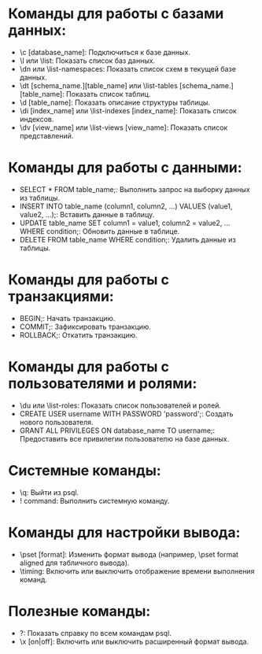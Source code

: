 # Команды для работы с базами данных:
- \c [database_name]: Подключиться к базе данных.
- \l или \list: Показать список баз данных.
- \dn или \list-namespaces: Показать список схем в текущей базе данных.
- \dt [schema_name.][table_name] или \list-tables [schema_name.][table_name]: Показать список таблиц.
- \d [table_name]: Показать описание структуры таблицы.
- \di [index_name] или \list-indexes [index_name]: Показать список индексов.
- \dv [view_name] или \list-views [view_name]: Показать список представлений.
# Команды для работы с данными:
- SELECT * FROM table_name;: Выполнить запрос на выборку данных из таблицы.
- INSERT INTO table_name (column1, column2, ...) VALUES (value1, value2, ...);: Вставить данные в таблицу.
- UPDATE table_name SET column1 = value1, column2 = value2, ... WHERE condition;: Обновить данные в таблице.
- DELETE FROM table_name WHERE condition;: Удалить данные из таблицы.
# Команды для работы с транзакциями:
- BEGIN;: Начать транзакцию.
- COMMIT;: Зафиксировать транзакцию.
- ROLLBACK;: Откатить транзакцию.
# Команды для работы с пользователями и ролями:
- \du или \list-roles: Показать список пользователей и ролей.
- CREATE USER username WITH PASSWORD 'password';: Создать нового пользователя.
- GRANT ALL PRIVILEGES ON database_name TO username;: Предоставить все привилегии пользователю на базе данных.
# Системные команды:
- \q: Выйти из psql.
- \! command: Выполнить системную команду.
# Команды для настройки вывода:
- \pset [format]: Изменить формат вывода (например, \pset format aligned для табличного вывода).
- \timing: Включить или выключить отображение времени выполнения команд.
# Полезные команды:
- \?: Показать справку по всем командам psql.
- \x [on|off]: Включить или выключить расширенный формат вывода.